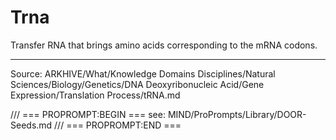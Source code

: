 # Trna

Transfer RNA that brings amino acids corresponding to the mRNA codons.

---
Source: ARKHIVE/What/Knowledge Domains Disciplines/Natural Sciences/Biology/Genetics/DNA Deoxyribonucleic Acid/Gene Expression/Translation Process/tRNA.md

/// === PROPROMPT:BEGIN ===
see: MIND/ProPrompts/Library/DOOR-Seeds.md
/// === PROPROMPT:END ===
